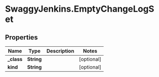 # SwaggyJenkins.EmptyChangeLogSet

## Properties
Name | Type | Description | Notes
------------ | ------------- | ------------- | -------------
**_class** | **String** |  | [optional] 
**kind** | **String** |  | [optional] 



